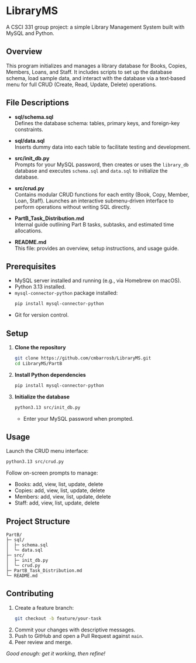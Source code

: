 

# LibraryMS

A CSCI 331 group project: a simple Library Management System built with MySQL and Python.

## Overview

This program initializes and manages a library database for Books, Copies, Members, Loans, and Staff. It includes scripts to set up the database schema, load sample data, and interact with the database via a text‑based menu for full CRUD (Create, Read, Update, Delete) operations.

## File Descriptions

- **sql/schema.sql**  
  Defines the database schema: tables, primary keys, and foreign-key constraints.

- **sql/data.sql**  
  Inserts dummy data into each table to facilitate testing and development.

- **src/init_db.py**  
  Prompts for your MySQL password, then creates or uses the `library_db` database and executes `schema.sql` and `data.sql` to initialize the database.

- **src/crud.py**  
  Contains modular CRUD functions for each entity (Book, Copy, Member, Loan, Staff). Launches an interactive submenu-driven interface to perform operations without writing SQL directly.

- **PartB_Task_Distribution.md**  
  Internal guide outlining Part B tasks, subtasks, and estimated time allocations.

- **README.md**  
  This file: provides an overview, setup instructions, and usage guide.

## Prerequisites

- MySQL server installed and running (e.g., via Homebrew on macOS).
- Python 3.13 installed.
- `mysql-connector-python` package installed:
  ```bash
  pip install mysql-connector-python
  ```
- Git for version control.

## Setup

1. **Clone the repository**  
   ```bash
   git clone https://github.com/cmbarrosb/LibraryMS.git
   cd LibraryMS/PartB
   ```

2. **Install Python dependencies**  
   ```bash
   pip install mysql-connector-python
   ```

3. **Initialize the database**  
   ```bash
   python3.13 src/init_db.py
   ```
   - Enter your MySQL password when prompted.

## Usage

Launch the CRUD menu interface:

```bash
python3.13 src/crud.py
```

Follow on-screen prompts to manage:
- Books: add, view, list, update, delete  
- Copies: add, view, list, update, delete  
- Members: add, view, list, update, delete  
- Staff: add, view, list, update, delete  

## Project Structure

```
PartB/
├─ sql/
│  ├─ schema.sql
│  └─ data.sql
├─ src/
│  ├─ init_db.py
│  └─ crud.py
├─ PartB_Task_Distribution.md
└─ README.md
```

## Contributing

1. Create a feature branch:  
   ```bash
   git checkout -b feature/your-task
   ```
2. Commit your changes with descriptive messages.  
3. Push to GitHub and open a Pull Request against `main`.  
4. Peer review and merge.

*Good enough: get it working, then refine!*